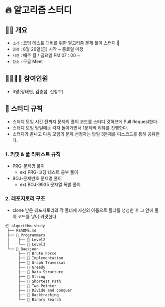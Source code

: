 # 🔥 알고리즘 스터디

## 👨‍🏫 개요

- `소개` : 코딩 테스트 대비를 위한 알고리즘 문제 풀이 스터디 👊
- `일정` : 8월 26일(금) 시작 ~ 종료일 미정
- `시간` : 매주 월 / 금요일 PM 07 : 00 ~
- `장소` : 구글 Meet

## 👨‍👨‍👦‍👦 참여인원

- 3명(정태현, 김충섭, 신창호)

## 🤙 스터디 규칙

- 스터디 모임 시간 전까지 문제의 풀이 코드를 스터디 깃허브에 Pull Request한다.
- 스터디 모임 당일에는 각자 돌아가면서 1문제씩 리뷰를 진행한다.
- 스터디가 끝나고 다음 모임의 문제 선정자는 당일 3문제를 디스코드를 통해 공유한다.

### 1. 커밋 & 풀 리퀘스트 규칙

- PRG-문제명 풀이
  - ex) PRG-코딩 테스트 공부 풀이
- BOJ-문제번호 문제명 풀이
  - ex) BOJ-9935 문자열 폭발 풀이

### 2. 레포지토리 구조

- clone 받은 레포지토리의 각 폴더에 자신의 이름으로 폴더를 생성한 후 그 안에 풀이 코드를 넣어 커밋한다.

```tex
📦 algorithm-study
 ├── README.md
 ├── 📁 Programmers
 │    ├── 📁 Level2
 │    └── 📁 Level3
 └── 📁 Baekjoon
      ├── 📁 Brute Force
      ├── 📁 Implementation
      ├── 📁 Graph Traversal
      ├── 📁 Greedy
      ├── 📁 Data Structure
      ├── 📁 String
      ├── 📁 Shortest Path
      ├── 📁 Two Pointer
      ├── 📁 Divide and conquer
      ├── 📁 Backtracking
      └── 📁 Binary Search
```

